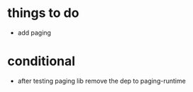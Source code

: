 # things to do
- add paging

# conditional
- after testing paging lib remove the dep to paging-runtime

